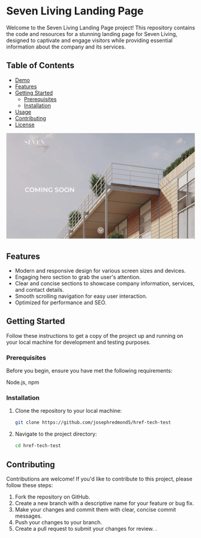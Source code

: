 
# Seven Living Landing Page

Welcome to the Seven Living Landing Page project! This repository contains the code and resources for a stunning landing page for Seven Living, designed to captivate and engage visitors while providing essential information about the company and its services.

## Table of Contents

- [Demo](#demo)
- [Features](#features)
- [Getting Started](#getting-started)
  - [Prerequisites](#prerequisites)
  - [Installation](#installation)
- [Usage](#usage)
- [Contributing](#contributing)
- [License](#license)

![Screenshot](./images/href.png)


## Features

- Modern and responsive design for various screen sizes and devices.
- Engaging hero section to grab the user's attention.
- Clear and concise sections to showcase company information, services, and contact details.
- Smooth scrolling navigation for easy user interaction.
- Optimized for performance and SEO.

## Getting Started

Follow these instructions to get a copy of the project up and running on your local machine for development and testing purposes.

### Prerequisites

Before you begin, ensure you have met the following requirements:

 Node.js, npm

### Installation

1. Clone the repository to your local machine:

   ```bash
   git clone https://github.com/josephredmond5/href-tech-test
   ```

2. Navigate to the project directory:

   ```bash
   cd href-tech-test
   ```

## Contributing

Contributions are welcome! If you'd like to contribute to this project, please follow these steps:

1. Fork the repository on GitHub.
2. Create a new branch with a descriptive name for your feature or bug fix.
3. Make your changes and commit them with clear, concise commit messages.
4. Push your changes to your branch.
5. Create a pull request to submit your changes for review.
.